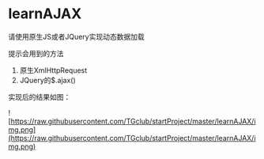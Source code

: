 # learnAJAX

请使用原生JS或者JQuery实现动态数据加载

提示会用到的方法

1. 原生XmlHttpRequest
2. JQuery的$.ajax()


实现后的结果如图：

![https://raw.githubusercontent.com/TGclub/startProject/master/learnAJAX/img.png](https://raw.githubusercontent.com/TGclub/startProject/master/learnAJAX/img.png)
